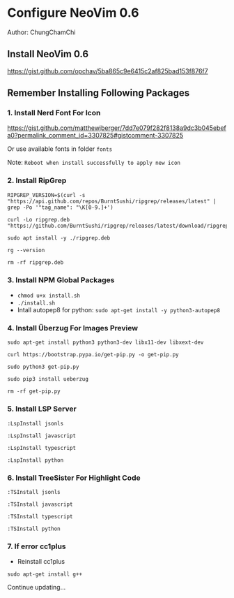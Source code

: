 # Configure NeoVim 0.6 
Author: ChungChamChi

## Install NeoVim 0.6

https://gist.github.com/opchav/5ba865c9e6415c2af825bad153f876f7

## Remember Installing Following Packages

### 1. Install Nerd Font For Icon 
https://gist.github.com/matthewjberger/7dd7e079f282f8138a9dc3b045ebefa0?permalink_comment_id=3307825#gistcomment-3307825

Or use available fonts in folder `fonts`

Note: `Reboot when install successfully to apply new icon`

### 2. Install RipGrep

```
RIPGREP_VERSION=$(curl -s "https://api.github.com/repos/BurntSushi/ripgrep/releases/latest" | grep -Po '"tag_name": "\K[0-9.]+')
```

```
curl -Lo ripgrep.deb "https://github.com/BurntSushi/ripgrep/releases/latest/download/ripgrep_${RIPGREP_VERSION}_amd64.deb"
```

```
sudo apt install -y ./ripgrep.deb
```

```
rg --version
```

```
rm -rf ripgrep.deb
```

### 3. Install NPM Global Packages

- `chmod u+x install.sh`
- `./install.sh`
- Intall autopep8 for python: `sudo apt-get install -y python3-autopep8`

### 4. Install Überzug For Images Preview

```
sudo apt-get install python3 python3-dev libx11-dev libxext-dev
```

```
curl https://bootstrap.pypa.io/get-pip.py -o get-pip.py
```

```
sudo python3 get-pip.py
```

```
sudo pip3 install ueberzug
```

```
rm -rf get-pip.py
```

### 5. Install LSP Server

```
:LspInstall jsonls
```
```
:LspInstall javascript
```
```
:LspInstall typescript
```
```
:LspInstall python
```

### 6. Install TreeSister For Highlight Code

```
:TSInstall jsonls
```
```
:TSInstall javascript
```
```
:TSInstall typescript
```
```
:TSInstall python
```

### 7. If error cc1plus

- Reinstall cc1plus
```
sudo apt-get install g++
```

Continue updating...

